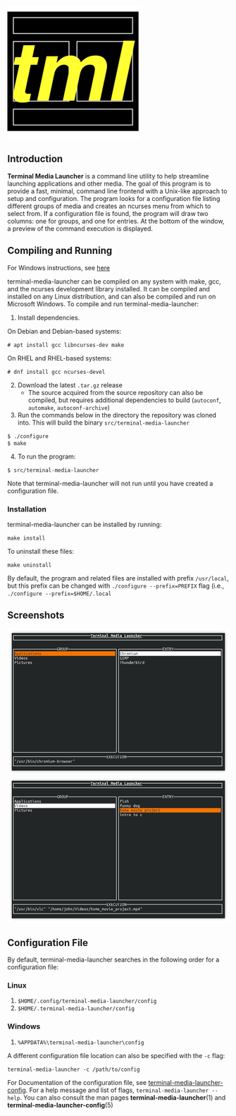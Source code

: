 ![logo](../data/terminal-media-launcher.svg)

## Introduction

**Terminal Media Launcher** is a command line utility to help streamline launching applications and other media. The goal of this program is to provide a fast, minimal, command line frontend with a Unix-like approach to setup and configuration. The program looks for a configuration file listing different groups of media and creates an ncurses menu from which to select from. If a configuration file is found, the program will draw two columns: one for groups, and one for entries. At the bottom of the window, a preview of the command execution is displayed.

## Compiling and Running

For Windows instructions, see [here](windows_compile_instructions.md)

terminal-media-launcher can be compiled on any system with make, gcc, and the ncurses development library installed. It can be compiled and installed on any Linux distribution, and can also be compiled and run on Microsoft Windows. To compile and run terminal-media-launcher:

1. Install dependencies. 

On Debian and Debian-based systems:
```
# apt install gcc libncurses-dev make
```

On RHEL and RHEL-based systems:
```
# dnf install gcc ncurses-devel
```

2. Download the latest `.tar.gz` release
	- The source acquired from the source repository can also be compiled, but requires additional dependencies to build (`autoconf`, `automake`, `autoconf-archive`)
3. Run the commands below in the directory the repository was cloned into. This will build the binary `src/terminal-media-launcher`

```
$ ./configure
$ make
```

4. To run the program:

```
$ src/terminal-media-launcher
```

Note that terminal-media-launcher will not run until you have created a configuration file.

### Installation

terminal-media-launcher can be installed by running:

```
make install
```

To uninstall these files:

```
make uninstall
```

By default, the program and related files are installed with prefix `/usr/local`, but this prefix can be changed with `./configure --prefix=PREFIX` flag (i.e., `./configure --prefix=$HOME/.local`

<!--
### Create Desktop Entry

If terminal-media-launcher is installed (see above), a Desktop Entry can be created on Linux by running:

```
sudo make desktop-entry
```

This will create a desktop entry at `/usr/local/share/applications/terminal-media-launcher.desktop`.
-->

## Screenshots

![screenshot 1](screenshot1.png)
![screenshot 2](screenshot2.png)

## Configuration File

By default, terminal-media-launcher searches in the following order for a configuration file:

### Linux

1. `$HOME/.config/terminal-media-launcher/config`
2. `$HOME/.terminal-media-launcher/config`

### Windows

1. `%APPDATA%\terminal-media-launcher\config`

A different configuration file location can also be specified with the `-c` flag:

```
terminal-media-launcher -c /path/to/config
```

For Documentation of the configuration file, see [terminal-media-launcher-config](terminal-media-launcher-config.md).
For a help message and list of flags, `terminal-media-launcher --help`.
You can also consult the man pages **terminal-media-launcher**(1) and **terminal-media-launcher-config**(5)
